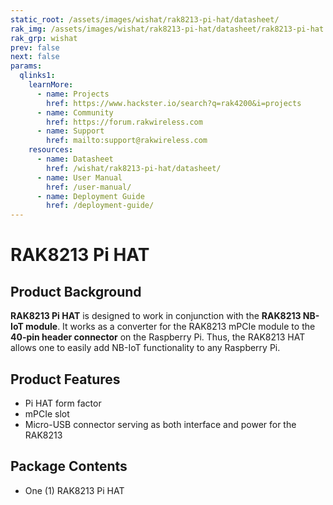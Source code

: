 ```yaml
---
static_root: /assets/images/wishat/rak8213-pi-hat/datasheet/
rak_img: /assets/images/wishat/rak8213-pi-hat/datasheet/rak8213-pi-hat.png
rak_grp: wishat
prev: false
next: false
params:
  qlinks1:
    learnMore:
      - name: Projects
        href: https://www.hackster.io/search?q=rak4200&i=projects
      - name: Community
        href: https://forum.rakwireless.com
      - name: Support
        href: mailto:support@rakwireless.com
    resources:
      - name: Datasheet
        href: /wishat/rak8213-pi-hat/datasheet/
      - name: User Manual
        href: /user-manual/
      - name: Deployment Guide
        href: /deployment-guide/
---
```


# RAK8213 Pi HAT


<rk-img
  :src="`${$frontmatter.static_root}/rak8213-pi-hat.png`"
  width="75%"
  caption="RAK2287 Pi Hat"
/>

## Product Background

**RAK8213 Pi HAT** is designed to work in conjunction with the **RAK8213 NB-IoT module**. It works as a converter for the RAK8213 mPCIe module to the **40-pin header connector** on the Raspberry Pi. Thus, the RAK8213 HAT allows one to easily add NB-IoT functionality to any Raspberry Pi.

<rk-btn
  src="/wishat/rak8213-pi-hat/datasheet/"
  label="Get Started with RAK8213 Pi HAT"
/>

<rk-quick-links :params="$page.frontmatter.params.qlinks1" />


## Product Features

- Pi HAT form factor 
- mPCIe slot
- Micro-USB connector serving as both interface and power for the RAK8213

## Package Contents

- One (1) RAK8213 Pi HAT


<!---

<rk-btn
  src="https://store.rakwireless.com/products/rak8213-nb-iot-bg96"
  label="Buy a RAK8213 Pi HAT"
  _blank
/>

--->
